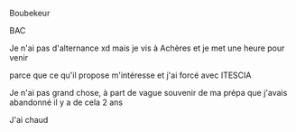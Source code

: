 Boubekeur

BAC

Je n'ai pas d'alternance xd mais je vis à Achères et je met une heure pour venir

parce que ce qu'il propose m'intéresse et j'ai forcé avec ITESCIA

Je n'ai pas grand chose, à part de vague souvenir de ma prépa que j'avais abandonné il y a de cela 2 ans

J'ai chaud
